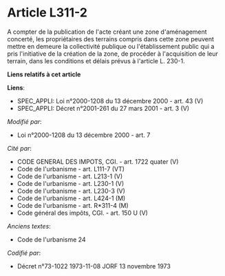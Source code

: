 # Article L311-2

A compter de la publication de l'acte créant une zone d'aménagement concerté, les propriétaires des terrains compris dans
cette zone peuvent mettre en demeure la collectivité publique ou l'établissement public qui a pris l'initiative de la
création de la zone, de procéder à l'acquisition de leur terrain, dans les conditions et délais prévus à l'article L. 230-1.

**Liens relatifs à cet article**

**Liens**:

  - SPEC_APPLI: Loi n°2000-1208 du 13 décembre 2000 - art. 43 (V)
  - SPEC_APPLI: Décret n°2001-261 du 27 mars 2001 - art. 3 (V)

_Modifié par_:

  - Loi n°2000-1208 du 13 décembre 2000 - art. 7

_Cité par_:

  - CODE GENERAL DES IMPOTS, CGI. - art. 1722 quater (V)
  - Code de l'urbanisme - art. L111-7 (VT)
  - Code de l'urbanisme - art. L213-1 (V)
  - Code de l'urbanisme - art. L230-1 (V)
  - Code de l'urbanisme - art. L230-3 (V)
  - Code de l'urbanisme - art. L424-1 (M)
  - Code de l'urbanisme - art. R*311-4 (M)
  - Code général des impôts, CGI. - art. 150 U (V)

_Anciens textes_:

  - Code de l'urbanisme 24

_Codifié par_:

  - Décret n°73-1022 1973-11-08 JORF 13 novembre 1973
